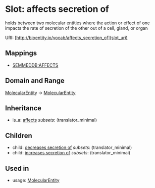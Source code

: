 # Slot: affects secretion of


holds between two molecular entities where the action or effect of one impacts the rate of secretion of the other out of a cell, gland, or organ

URI: [http://bioentity.io/vocab/affects_secretion_of](slot_uri)
## Mappings

 * [SEMMEDDB:AFFECTS](http://purl.obolibrary.org/obo/SEMMEDDB_AFFECTS)
## Domain and Range

[MolecularEntity](MolecularEntity.md) -> [MolecularEntity](MolecularEntity.md)
## Inheritance

 *  is_a: [affects](affects.md) *subsets*: (translator_minimal)
## Children

 *  child: [decreases secretion of](decreases_secretion_of.md) *subsets*: (translator_minimal)
 *  child: [increases secretion of](increases_secretion_of.md) *subsets*: (translator_minimal)
## Used in

 *  usage: [MolecularEntity](MolecularEntity.md)
